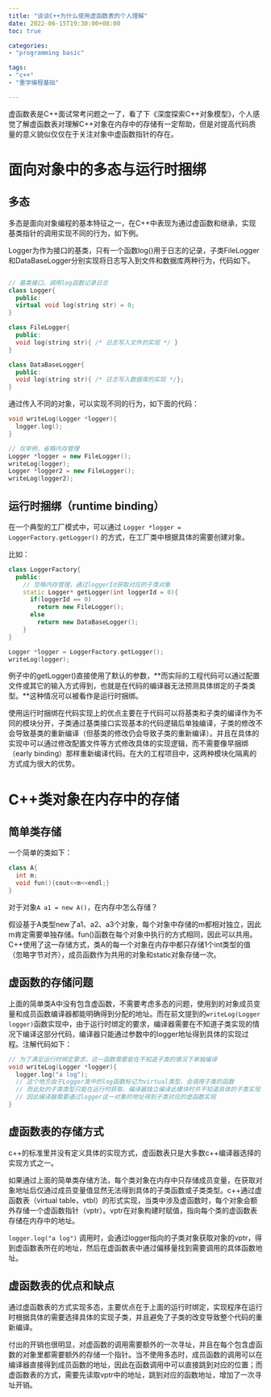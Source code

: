 ```yaml
---
title: "谈谈C++为什么使用虚函数表的个人理解"
date: 2022-06-15T19:30:00+08:00
toc: true

categories:
- "programming basic"

tags:
- "c++"
- "重学编程基础"

---
```



虚函数表是C++面试常考问题之一了，看了下《深度探索C++对象模型》，个人感觉了解虚函数表对理解C++对象在内存中的存储有一定帮助，但是对提高代码质量的意义貌似仅仅在于关注对象中虚函数指针的存在。

# 面向对象中的多态与运行时捆绑

## 多态

多态是面向对象编程的基本特征之一，在C++中表现为通过虚函数和继承，实现基类指针的调用实现不同的行为，如下例。

Logger为作为接口的基类，只有一个函数log()用于日志的记录，子类FileLogger和DataBaseLogger分别实现将日志写入到文件和数据库两种行为，代码如下。

```c++

// 基类接口，调用log函数记录日志
class Logger{
  public:
  virtual void log(string str) = 0;
}

class FileLogger{
  public:
  void log(string str){ /* 日志写入文件的实现 */ }
}

class DataBaseLogger{
  public:
  void log(string str){ /* 日志写入数据库的实现 */};
}    

```

通过传入不同的对象，可以实现不同的行为，如下面的代码：

```c++
void writeLog(Logger *logger){
  logger.log();
}

// 仅举例，省略内存管理
Logger *logger = new FileLogger();
writeLog(logger);
Logger *logger2 = new FileLogger();
writeLog(logger2);
```

## 运行时捆绑（runtime binding）

在一个典型的工厂模式中，可以通过 `Logger *logger = LoggerFactory.getLogger()` 的方式，在工厂类中根据具体的需要创建对象。

比如：

```c++
class LoggerFactory{
  public:
    // 忽略内存管理，通过loggerId获取对应的子类对象
    static Logger* getLogger(int loggerId = 0){
      if(loggerId == 0)
        return new FileLogger();
      else
        return new DataBaseLogger();
    }
}

Logger *logger = LoggerFactory.getLogger();
writeLog(logger);
```

例子中的getLogger()直接使用了默认的参数，**而实际的工程代码可以通过配置文件或其它的输入方式得到，也就是在代码的编译器无法预测具体绑定的子类类型。**这种情况可以被看作是运行时捆绑。

使用运行时捆绑在代码实现上的优点主要在于代码可以将基类和子类的编译作为不同的模块分开，子类通过基类接口实现基本的代码逻辑后单独编译，子类的修改不会导致基类的重新编译（但基类的修改仍会导致子类的重新编译）。并且在具体的实现中可以通过修改配置文件等方式修改具体的实现逻辑，而不需要像早捆绑（early binding）那样重新编译代码。在大的工程项目中，这两种模块化隔离的方式成为很大的优势。


# C++类对象在内存中的存储

## 简单类存储

一个简单的类如下：


```c++
class A{
  int m;
  void fun(){cout<<m<<endl;}
}
```

对于对象`A a1 = new A()`，在内存中怎么存储？

假设基于A类型new了a1、a2、a3个对象，每个对象中存储的m都相对独立，因此m肯定需要单独存储。fun()函数在每个对象中执行的方式相同，因此可以共用。C++使用了这一存储方式，类A的每一个对象在内存中都只存储1个int类型的值（忽略字节对齐），成员函数作为共用的对象和static对象存储一次。


## 虚函数的存储问题

上面的简单类A中没有包含虚函数，不需要考虑多态的问题，使用到的对象成员变量和成员函数编译器都能明确得到分配的地址。而在前文提到的`writeLog(Logger logger)`函数实现中，由于运行时绑定的要求，编译器需要在不知道子类实现的情况下编译这部分代码，编译器只能通过参数中的logger地址得到具体的实现过程。注解代码如下：

```c++
// 为了满足运行时绑定要求，这一函数需要能在不知道子类的情况下单独编译
void writeLog(Logger *logger){
  logger.log("a log");  
  // 这个地方由于Logger类中的log函数标记为virtual类型，会调用子类的函数
  // 而此处的子类类型只能在运行时获取，编译器独立编译此模块时并不知道具体的子类实现
  // 因此编译器需要通过logger这一对象的地址得到子类对应的虚函数实现
}
```

## 虚函数表的存储方式

c++的标准里并没有定义具体的实现方式，虚函数表只是大多数c++编译器选择的实现方式之一。

如果通过上面的简单类存储方法，每个类对象在内存中只存储成员变量，在获取对象地址后仅通过成员变量值显然无法得到具体的子类函数或子类类型。c++通过虚函数表（virtual table，vtbl）的形式实现，当类中涉及虚函数时，每个对象会额外存储一个虚函数指针（vptr）。vptr在对象构建时赋值，指向每个类的虚函数表存储在内存中的地址。

`logger.log("a log")` 调用时，会通过logger指向的子类对象获取对象的vptr，得到虚函数表所在的地址，然后在虚函数表中通过偏移量找到需要调用的具体函数地址。

## 虚函数表的优点和缺点

通过虚函数表的方式实现多态，主要优点在于上面的运行时绑定，实现程序在运行时根据具体的需要选择具体的实现子类，并且避免了子类的改变导致整个代码的重新编译。

付出的开销也很明显，对虚函数的调用需要额外的一次寻址，并且在每个包含虚函数的对象里都需要额外的存储一个指针。当不使用多态时，成员函数的调用可以在编译器直接得到成员函数的地址，因此在函数调用中可以直接跳到对应的位置；而虚函数表的方式，需要先读取vptr中的地址，跳到对应的函数地址，增加了一次寻址开销。


